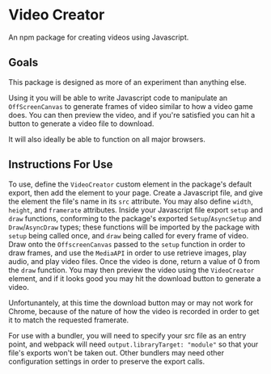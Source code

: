 # Video Creator
An npm package for creating videos using Javascript.


## Goals
This package is designed as more of an experiment than anything else.

Using it you will be able to write Javascript code to manipulate an `OffScreenCanvas` to generate frames of video similar to how a video game does. You can then preview the video, and if you're satisfied you can hit a button to generate a video file to download.

It will also ideally be able to function on all major browsers.


## Instructions For Use
To use, define the `VideoCreator` custom element in the package's default export, then add the element to your page. Create a Javascript file, and give the element the file's name in its `src` attribute. You may also define `width`, `height`, and `framerate` attributes. Inside your Javascript file export `setup` and `draw` functions, conforming to the package's exported `Setup`/`AsyncSetup` and `Draw`/`AsyncDraw` types; these functions will be imported by the package with `setup` being called once, and `draw` being called for every frame of video. Draw onto the `OffscreenCanvas` passed to the `setup` function in order to draw frames, and use the `MediaAPI` in order to use retrieve images, play audio, and play video files. Once the video is done, return a value of 0 from the `draw` function. You may then preview the video using the `VideoCreator` element, and if it looks good you may hit the download button to generate a video.

Unfortunantely, at this time the download button may or may not work for Chrome, because of the nature of how the video is recorded in order to get it to match the requested framerate.

For use with a bundler, you will need to specify your src file as an entry point, and webpack will need `output.libraryTarget: "module"` so that your file's exports won't be taken out. Other bundlers may need other configuration settings in order to preserve the export calls.
